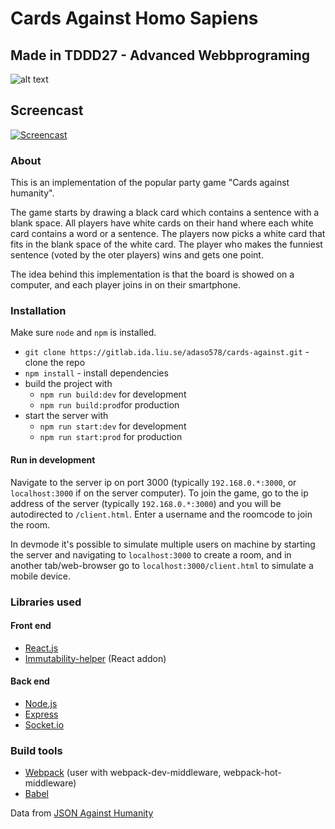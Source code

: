 # Cards Against Homo Sapiens
## Made in TDDD27 - Advanced Webbprograming
![alt text](https://gitlab.ida.liu.se/adaso578/cards-against/raw/81ecc011a3f6b10906ee9d397a0ca8f0083d7ecc/Banner.png)

## Screencast
[![Screencast](http://img.youtube.com/vi/AijNVrkf7OU/0.jpg)](http://www.youtube.com/watch?v=AijNVrkf7OU)


### About
This is an implementation of the popular party game "Cards against humanity".

The game starts by drawing a black card which contains a sentence with a blank space.
All players have white cards on their hand where each white card contains a word or a sentence.
The players now picks a white card that fits in the blank space of the white card.
The player who makes the funniest sentence (voted by the oter players) wins and gets one point.

The idea behind this implementation is that the board is showed on a computer, and each player joins in
on their smartphone. 

### Installation
Make sure `node` and `npm` is installed.

* `git clone https://gitlab.ida.liu.se/adaso578/cards-against.git` - clone the repo
* `npm install` - install dependencies
* build the project with 
	* `npm run build:dev` for development
	* `npm run build:prod`for production
* start the server with 
	* `npm run start:dev` for development
	* `npm run start:prod` for production

#### Run in development
Navigate to the server ip on port 3000 (typically `192.168.0.*:3000`, or `localhost:3000` if on the server computer).
To join the game, go to the ip address of the server (typically `192.168.0.*:3000`) and you will be
autodirected to `/client.html`. Enter a username and the roomcode to join the room.

In devmode it's possible to simulate multiple users on machine by starting the server and
navigating to `localhost:3000` to create a room, and in another tab/web-browser go to `localhost:3000/client.html` 
to simulate a mobile device.

### Libraries used
#### Front end
* [React.js](https://facebook.github.io/react/)
* [Immutability-helper](https://github.com/kolodny/immutability-helper) (React addon)

#### Back end
* [Node.js](https://nodejs.org/)
* [Express](https://expressjs.com/)
* [Socket.io](https://socket.io/)
  
### Build tools
* [Webpack](https://webpack.github.io/) (user with webpack-dev-middleware, webpack-hot-middleware)
* [Babel](https://babeljs.io/)

Data from [JSON Against Humanity](https://www.crhallberg.com/cah/json/)
